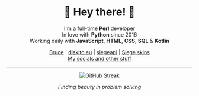 <div align="center">  

  
# 🐪 Hey there! 👋  

I'm a full-time **Perl** developer  
In love with **Python** since 2016  
Working daily with **JavaScript**, **HTML**, **CSS**, **SQL** & **Kotlin**  

[Bruce](https://github.com/CNDRD/Bruce) | [diskito.eu](https://github.com/CNDRD/diskito.eu) | [siegeapi](https://github.com/CNDRD/siegeapi) | [Siege skins](https://skins.cndrd.xyz/)  
[My socials and other stuff](https://cndrd.github.io/)  

---  

![GitHub Streak](https://streak-stats.demolab.com?user=CNDRD&theme=github-dark&hide_border=true&stroke=30363D&dates=8B949E&ring=30363D&fire=DB6D28)

*Finding beauty in problem solving*  

</div>
